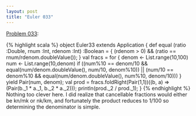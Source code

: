 ```yaml
---
layout: post
title: "Euler 033"
---
```


[Problem 033]\:

{% highlight scala %}
object Euler33 extends Application {
  def equal (ratio :Double, rnum :Int, rdenom :Int) :Boolean = {
    (rdenom > 0) && (ratio == rnum/rdenom.doubleValue());
  }
  val fracs = for {
    denom <- List.range(10,100)
    num <- List.range(10,denom)
    if ((num%10 == denom/10 && equal(num/denom.doubleValue(), num/10, denom%10)) ||
        (num/10 == denom%10 && equal(num/denom.doubleValue(), num%10, denom/10)))
  } yield Pair(num, denom);
  val prod = fracs.foldRight(Pair(1,1))((b, a) => (Pair(b._1 * a._1, b._2 * a._2)));
  println(prod._2 / prod._1);
}
{% endhighlight %}
Nothing too clever here. I did realize that cancellable fractions would either be kn/mk or nk/km, and fortunately the product reduces to 1/100 so determining the denominator is simple.



[Problem 033]: http://projecteuler.net/index.php?section=problems&id=33
